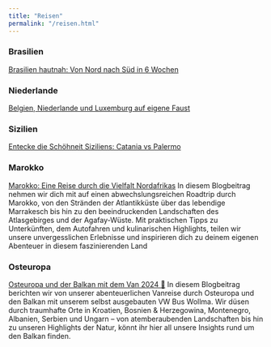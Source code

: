 ```yaml
---
title: "Reisen"
permalink: "/reisen.html"
---
```



### Brasilien 
<a href="{% post_url 2022-09-24-brazil %}">Brasilien hautnah: Von Nord nach Süd in 6 Wochen</a>

### Niederlande 
<a href="{% post_url 2023-02-06-benelux %}">Belgien, Niederlande und Luxemburg auf eigene Faust</a>

### Sizilien
<a href="{% post_url 2023-11-01-sicily %}">Entecke die Schöhneit Siziliens: Catania vs Palermo</a>

### Marokko 
<a href="{% post_url 2024-02-22-morocco %}">Marokko: Eine Reise durch die Vielfalt Nordafrikas</a>
In diesem Blogbeitrag nehmen wir dich mit auf einen abwechslungsreichen Roadtrip durch Marokko, von den Stränden der Atlantikküste über das lebendige Marrakesch bis hin zu den beeindruckenden Landschaften des Atlasgebirges und der Agafay-Wüste. Mit praktischen Tipps zu Unterkünften, dem Autofahren und kulinarischen Highlights, teilen wir unsere unvergesslichen Erlebnisse und inspirieren dich zu deinem eigenen Abenteuer in diesem faszinierenden Land

### Osteuropa 
<a href="{% post_url 2024-09-24-Osteuropa-Balkan %}">Osteuropa und der Balkan mit dem Van 2024 🚌</a> 
In diesem Blogbeitrag berichten wir von unserer abenteuerlichen Vanreise durch Osteuropa und den Balkan mit unserem selbst ausgebauten VW Bus Wollma. Wir düsen durch traumhafte Orte in Kroatien, Bosnien & Herzegowina, Montenegro, Albanien, Serbien und Ungarn – von atemberaubenden Landschaften bis hin zu unseren Highlights der Natur, könnt ihr hier all unsere Insights rund um den Balkan finden. 

